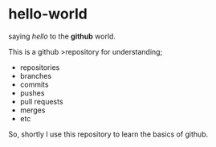 # hello-world

saying *hello* to the **github** world.

This is a github >repository for understanding; 
- repositories
- branches
- commits
- pushes
- pull requests
- merges
- etc

So, shortly I use this repository to learn the basics of github.
